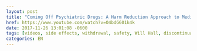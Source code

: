 ```yaml
---
layout: post
title: "Coming Off Psychiatric Drugs: A Harm Reduction Approach to Medication Withdrawal"
href: https://www.youtube.com/watch?v=O4bdG601k4k
date: 2017-11-26 13:01:08 -0600
tags: [videos, side effects, withdrawal, safety, Will Hall, discontinuation syndrome]
categories: EN
---
```

